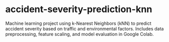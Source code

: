 # accident-severity-prediction-knn
Machine learning project using k-Nearest Neighbors (kNN) to predict accident severity based on traffic and environmental factors. Includes data preprocessing, feature scaling, and model evaluation in Google Colab.
